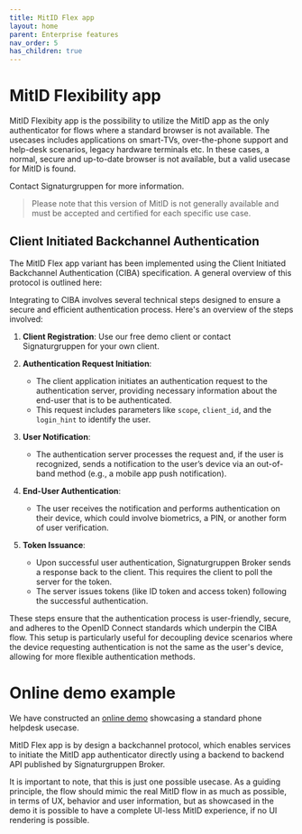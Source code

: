 ```yaml
---
title: MitID Flex app
layout: home
parent: Enterprise features
nav_order: 5
has_children: true
---
```


# MitID Flexibility app
MitID Flexibity app is the possibility to utilize the MitID app as the only authenticator for flows where a standard browser is not available. 
The usecases includes applications on smart-TVs, over-the-phone support and help-desk scenarios, legacy hardware terminals etc. In these cases, a normal, secure and up-to-date browser is not available, but a valid usecase for MitID is found. 

Contact Signaturgruppen for more information.

> Please note that this version of MitID is not generally available and must be accepted and certified for each specific use case.

## Client Initiated Backchannel Authentication
The MitID Flex app variant has been implemented using the Client Initiated Backchannel Authentication (CIBA) specification. 
A general overview of this protocol is outlined here:

Integrating to CIBA involves several technical steps designed to ensure a secure and efficient authentication process. Here's an overview of the steps involved:

1. **Client Registration**: Use our free demo client or contact Signaturgruppen for your own client.

3. **Authentication Request Initiation**:
    - The client application initiates an authentication request to the authentication server, providing necessary information about the end-user that is to be authenticated.
    - This request includes parameters like `scope`, `client_id`, and the `login_hint` to identify the user.

4. **User Notification**:
    - The authentication server processes the request and, if the user is recognized, sends a notification to the user’s device via an out-of-band method (e.g., a mobile app push notification).

5. **End-User Authentication**:
    - The user receives the notification and performs authentication on their device, which could involve biometrics, a PIN, or another form of user verification.

6. **Token Issuance**:
    - Upon successful user authentication, Signaturgruppen Broker sends a response back to the client. This requires the client to poll the server for the token.
    - The server issues tokens (like ID token and access token) following the successful authentication.

These steps ensure that the authentication process is user-friendly, secure, and adheres to the OpenID Connect standards which underpin the CIBA flow. This setup is particularly useful for decoupling device scenarios where the device requesting authentication is not the same as the user's device, allowing for more flexible authentication methods.

# Online demo example
We have constructed an [online demo](https://brokerdemo-pp.signaturgruppen.dk/flexapp) showcasing a standard phone helpdesk usecase. 

MitID Flex app is by design a backchannel protocol, which enables services to initiate the MitID app authenticator directly using a backend to backend API published by Signaturgruppen Broker. 

It is important to note, that this is just one possible usecase. As a guiding principle, the flow should mimic the real MitID flow in as much as possible, in terms of UX, behavior and user information, but as showcased in the demo it is possible to have a complete UI-less MitID experience, if no UI rendering is possible.

